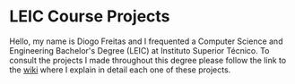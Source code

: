 # LEIC Course Projects

Hello, my name is Diogo Freitas and I frequented a Computer Science and Engineering Bachelor's Degree (LEIC) at Instituto Superior Técnico. To consult the projects I made throughout this degree please follow the link to the [wiki](https://github.com/diogopdvfreitas/LEIC-Course-Projects/wiki) where I explain in detail each one of these projects.

